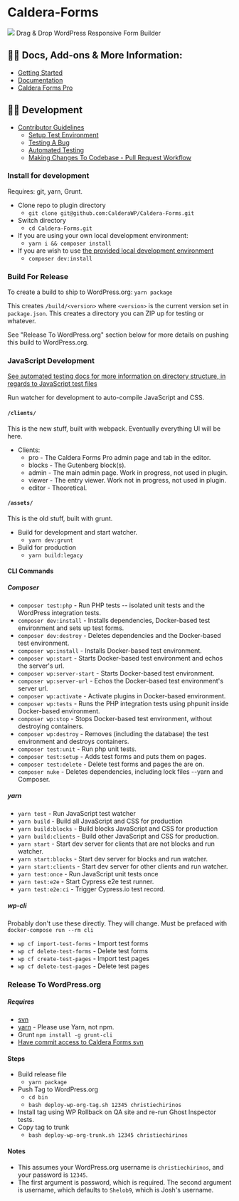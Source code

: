 Caldera-Forms
=============
<a href="https://calderaforms.com/"><img src="https://calderaforms.com/wp-content/uploads/2015/02/catdeta-caldera-forms-banner.png" /></a>
Drag & Drop WordPress Responsive Form Builder


## 🌋👀 Docs, Add-ons & More Information:
* [Getting Started](https://calderaforms.com/getting-started)
* [Documentation](https://calderaforms.com/documentation/caldera-forms-documentation/)
* [Caldera Forms Pro](https://calderaforms.com/pro)

## 🌋👀 Development
* [Contributor Guidelines](https://github.com/CalderaWP/Caldera-Forms/blob/master/CONTRIBUTING.md)
    * [Setup Test Environment](./contributing/local-dev.md)
    * [Testing A Bug](./contributing/test-bug.md)
    * [Automated Testing](./contributing/testing.md)
    * [Making Changes To Codebase - Pull Request Workflow](./contributing/pull-request-workflow.md)

### Install for development
Requires: git, yarn, Grunt.
- Clone repo to plugin directory
    - `git clone git@github.com:CalderaWP/Caldera-Forms.git`
- Switch directory
    - `cd Caldera-Forms.git`
- If you are using your own local development environment:
    - `yarn i && composer install`
- If you are wish to use [the provided local development environment](./contributing/local-dev.md)
    - `composer dev:install`
    
### Build For Release
To create a build to ship to WordPress.org:
`yarn package`

This creates `/build/<version>` where `<version>` is the current version set in `package.json`. This creates a directory you can ZIP up for testing or whatever.

See "Release To WordPress.org" section below for more details on pushing this build to WordPress.org. 

### JavaScript Development
[See automated testing docs for more information on directory structure, in regards to JavaScript test files]()

Run watcher for development to auto-compile JavaScript and CSS.

#### `/clients/`
This is the new stuff, built with webpack. Eventually everything UI will be here.

* Clients:
    * pro - The Caldera Forms Pro admin page and tab in the editor.
    * blocks - The Gutenberg block(s).
    * admin - The main admin page. Work in progress, not used in plugin.
    * viewer - The entry viewer. Work not in progress, not used in plugin.
    * editor - Theoretical.



#### `/assets/`
This is the old stuff, built with grunt.

* Build for development and start watcher.
    - `yarn dev:grunt`
* Build for production
    -  `yarn build:legacy`    

#### CLI Commands
##### Composer
* `composer test:php` - Run PHP tests -- isolated unit tests and the WordPress integration tests.
* `composer dev:install` - Installs dependencies, Docker-based test environment and sets up test forms.
* `composer dev:destroy` - Deletes dependencies and the Docker-based test environment.
* `composer wp:install` - Installs Docker-based test environment.
* `composer wp:start` - Starts Docker-based test environment and echos the server's url.
* `composer wp:server-start` - Starts Docker-based test environment.
* `composer wp:server-url` - Echos the Docker-based test environment's server url.
* `composer wp:activate` - Activate plugins in Docker-based environment.
* `composer wp:tests` - Runs the PHP integration tests using phpunit inside Docker-based environment.
* `composer wp:stop` - Stops Docker-based test environment, without destroying containers.
* `composer wp:destroy` - Removes (including the database) the test environment and destroys containers.
* `composer test:unit` - Run php unit tests.
* `composer test:setup` - Adds test forms and puts them on pages.
* `composer test:delete` - Delete test forms and pages the are on.
* `composer nuke` - Deletes dependencies, including lock files --yarn and Composer.

##### yarn
* `yarn test` - Run JavaScript test watcher
* `yarn build` - Build all JavaScript and CSS for production
* `yarn build:blocks` - Build blocks JavaScript and CSS for production
* `yarn build:clients` - Build other JavaScript and CSS for production.
* `yarn start` - Start dev server for clients that are not blocks and run watcher.
* `yarn start:blocks` - Start dev server for blocks and run watcher.
* `yarn start:clients` - Start dev server for other clients and run watcher.
* `yarn test:once` - Run JavaScript unit tests once
* `yarn test:e2e` - Start Cypress e2e test runner.
* `yarn test:e2e:ci` - Trigger Cypress.io test record.

##### wp-cli
Probably don't use these directly. They will change. Must be prefaced with `docker-compose run --rm cli`
* `wp cf import-test-forms` - Import test forms
* `wp cf delete-test-forms` - Delete test forms
* `wp cf create-test-pages` - Import test pages
* `wp cf delete-test-pages` - Delete test pages

### Release To WordPress.org
##### Requires
* [svn](https://subversion.apache.org/quick-start#installing-the-client)
* [yarn](https://yarnpkg.com/en/) - Please use Yarn, not npm.
* Grunt `npm install -g grunt-cli`
* [Have commit access to Caldera Forms svn](https://wordpress.org/plugins/caldera-forms/advanced/#committer-list)

#### Steps
* Build release file
    - `yarn package`
* Push Tag to WordPress.org
    - `cd bin`
    - `bash deploy-wp-org-tag.sh 12345 christiechirinos`
* Install tag using WP Rollback on QA site and re-run Ghost Inspector tests.
* Copy tag to trunk
    - `bash deploy-wp-org-trunk.sh 12345 christiechirinos`

#### Notes
* This assumes your WordPress.org username is `christiechirinos`, and your password is `12345`.
* The first argument is password, which is required. The second argument is username, which defaults to `Shelob9`, which is Josh's username.
